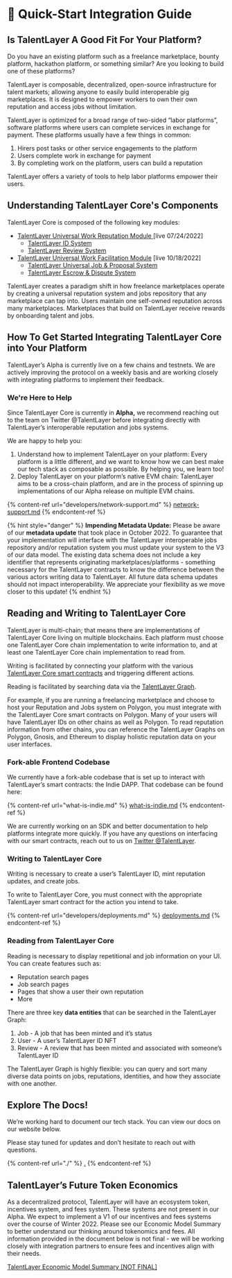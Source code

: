 # 🌿 Quick-Start Integration Guide

## Is TalentLayer A Good Fit For Your Platform?

Do you have an existing platform such as a freelance marketplace, bounty platform, hackathon platform, or something similar? Are you looking to build one of these platforms?

TalentLayer is composable, decentralized, open-source infrastructure for talent markets; allowing anyone to easily build interoperable gig marketplaces. It is designed to empower workers to own their own reputation and access jobs without limitation.

TalentLayer is optimized for a broad range of two-sided “labor platforms”, software platforms where users can complete services in exchange for payment. These platforms usually have a few things in common:

1. Hirers post tasks or other service engagements to the platform
2. Users complete work in exchange for payment
3. By completing work on the platform, users can build a reputation

TalentLayer offers a variety of tools to help labor platforms empower their users.

## Understanding TalentLayer Core's Components

TalentLayer Core is composed of the following key modules:

* [TalentLayer Universal Work Reputation Module ](broken-reference)\[live 07/24/2022]
  * [TalentLayer ID System](work-reputation-module/what-is-talentlayer-id.md)
  * [TalentLayer Review System](work-reputation-module/reviews-and-reputation.md)
* [TalentLayer Universal Work Facilitation Module](broken-reference) \[live 10/18/2022]
  * [TalentLayer Universal Job & Proposal System](work-facilitation-module/jobs-and-proposals.md)
  * [TalentLayer Escrow & Dispute System](work-facilitation-module/escrow-and-dispute-system.md)

TalentLayer creates a paradigm shift in how freelance marketplaces operate by creating a universal reputation system and jobs repository that any marketplace can tap into. Users maintain one self-owned reputation across many marketplaces. Marketplaces that build on TalentLayer receive rewards by onboarding talent and jobs.

## How To Get Started Integrating TalentLayer Core into Your Platform

TalentLayer’s Alpha is currently live on a few chains and testnets. We are actively improving the protocol on a weekly basis and are working closely with integrating platforms to implement their feedback.&#x20;

### We're Here to Help

Since TalentLayer Core is currently in **Alpha,** we recommend reaching out to the team on Twitter @TalentLayer before integrating directly with TalentLayer’s interoperable reputation and jobs systems.

We are happy to help you:

1. Understand how to implement TalentLayer on your platform: Every platform is a little different, and we want to know how we can best make our tech stack as composable as possible. By helping you, we learn too!
2. Deploy TalentLayer on your platform’s native EVM chain: TalentLayer aims to be a cross-chain platform, and are in the process of spinning up implementations of our Alpha release on multiple EVM chains.

{% content-ref url="developers/network-support.md" %}
[network-support.md](developers/network-support.md)
{% endcontent-ref %}

{% hint style="danger" %}
**Impending Metadata Update:** Please be aware of our **metadata update** that took place in October 2022. To guarantee that your implementation will interface with the TalentLayer interoperable jobs repository and/or reputation system you must update your system to the V3 of our data model. The existing data schema does not include a key identifier that represents originating marketplaces/platforms - something necessary for the TalentLayer contracts to know the difference between the various actors writing data to TalentLayer. All future data schema updates should not impact interoperability. We appreciate your flexibility as we move closer to this update!
{% endhint %}

## Reading and Writing to TalentLayer Core

TalentLayer is multi-chain; that means there are implementations of TalentLayer Core living on multiple blockchains. Each platform must choose one TalentLayer Core chain implementation to write information to, and at least one TalentLayer Core chain implementation to read from.

Writing is facilitated by connecting your platform with the various [TalentLayer Core smart contracts](developers/smart-contracts/) and triggering different actions.

Reading is facilitated by searching data via the [TalentLayer Graph](developers/graph-schema.md).

For example, if you are running a freelancing marketplace and choose to host your Reputation and Jobs system on Polygon, you must integrate with the TalentLayer Core smart contracts on Polygon. Many of your users will have TalentLayer IDs on other chains as well as Polygon. To read reputation information from other chains, you can reference the TalentLayer Graphs on Polygon, Gnosis, and Ethereum to display holistic reputation data on your user interfaces.

### Fork-able Frontend Codebase

We currently have a fork-able codebase that is set up to interact with TalentLayer’s smart contracts: the Indie DAPP. That codebase can be found here:

{% content-ref url="what-is-indie.md" %}
[what-is-indie.md](what-is-indie.md)
{% endcontent-ref %}

We are currently working on an SDK and better documentation to help platforms integrate more quickly. If you have any questions on interfacing with our smart contracts, reach out to us on [Twitter @TalentLayer](https://twitter.com/TalentLayer).

### Writing to TalentLayer Core

Writing is necessary to create a user’s TalentLayer ID, mint reputation updates, and create jobs.

To write to TalentLayer Core, you must connect with the appropriate TalentLayer smart contract for the action you intend to take.

{% content-ref url="developers/deployments.md" %}
[deployments.md](developers/deployments.md)
{% endcontent-ref %}

### Reading from TalentLayer Core

Reading is necessary to display repetitional and job information on your UI. You can create features such as:

* Reputation search pages
* Job search pages
* Pages that show a user their own reputation
* More

There are three key **data entities** that can be searched in the TalentLayer Graph:

1. Job - A job that has been minted and it’s status
2. User - A user’s TalentLayer ID NFT
3. Review - A review that has been minted and associated with someone’s TalentLayer ID

The TalentLayer Graph is highly flexible: you can query and sort many diverse data points on jobs, reputations, identities, and how they associate with one another.

## Explore The Docs!

We’re working hard to document our tech stack. You can view our docs on our website below.

Please stay tuned for updates and don’t hesitate to reach out with questions.

{% content-ref url="./" %}
[.](./)
{% endcontent-ref %}

## TalentLayer’s Future Token Economics

As a decentralized protocol, TalentLayer will have an ecosystem token, incentives system, and fees system. These systems are not present in our Alpha. We expect to implement a V1 of our incentives and fees systems over the course of Winter 2022. Please see our Economic Model Summary to better understand our thinking around tokenomics and fees. All information provided in the document below is not final - we will be working closely with integration partners to ensure fees and incentives align with their needs.&#x20;

[TalentLayer Economic Model Summary \[NOT FINAL\]](https://www.notion.so/TalentLayer-Economic-Model-Summary-NOT-FINAL-fd99e6e616ca4f3c8dad191ab14aafe3)
